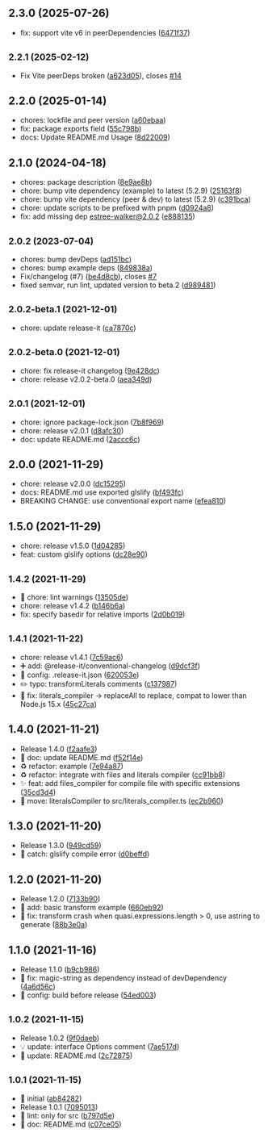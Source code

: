 

## 2.3.0 (2025-07-26)

* fix: support vite v6 in peerDependencies ([6471f37](https://github.com/KusStar/vite-plugin-glslify/commit/6471f37))

## <small>2.2.1 (2025-02-12)</small>

* Fix Vite peerDeps broken ([a623d05](https://github.com/KusStar/vite-plugin-glslify/commit/a623d05)), closes [#14](https://github.com/KusStar/vite-plugin-glslify/issues/14)

## 2.2.0 (2025-01-14)

* chores: lockfile and peer version ([a60ebaa](https://github.com/KusStar/vite-plugin-glslify/commit/a60ebaa))
* fix: package exports field ([55c798b](https://github.com/KusStar/vite-plugin-glslify/commit/55c798b))
* docs: Update README.md Usage ([8d22009](https://github.com/KusStar/vite-plugin-glslify/commit/8d22009))

## 2.1.0 (2024-04-18)

* chores: package description ([8e9ae8b](https://github.com/KusStar/vite-plugin-glslify/commit/8e9ae8b))
* chore: bump vite dependency (example) to latest (5.2.9) ([25163f8](https://github.com/KusStar/vite-plugin-glslify/commit/25163f8))
* chore: bump vite dependency (peer & dev) to latest (5.2.9) ([c391bca](https://github.com/KusStar/vite-plugin-glslify/commit/c391bca))
* chore: update scripts to be prefixed with pnpm ([d0924a8](https://github.com/KusStar/vite-plugin-glslify/commit/d0924a8))
* fix: add missing dep estree-walker@2.0.2 ([e888135](https://github.com/KusStar/vite-plugin-glslify/commit/e888135))

## <small>2.0.2 (2023-07-04)</small>

* chores: bump devDeps ([ad151bc](https://github.com/KusStar/vite-plugin-glslify/commit/ad151bc))
* chores: bump example deps ([849838a](https://github.com/KusStar/vite-plugin-glslify/commit/849838a))
* Fix/changelog (#7) ([be4d8cb](https://github.com/KusStar/vite-plugin-glslify/commit/be4d8cb)), closes [#7](https://github.com/KusStar/vite-plugin-glslify/issues/7)
* fixed semvar, run lint, updated version to beta.2 ([d989481](https://github.com/KusStar/vite-plugin-glslify/commit/d989481))

## <small>2.0.2-beta.1 (2021-12-01)</small>

* chore: update release-it ([ca7870c](https://github.com/KusStar/vite-plugin-glslify/commit/ca7870c))



## <small>2.0.2-beta.0 (2021-12-01)</small>

* chore: fix release-it changelog ([9e428dc](https://github.com/KusStar/vite-plugin-glslify/commit/9e428dc))
* chore: release v2.0.2-beta.0 ([aea349d](https://github.com/KusStar/vite-plugin-glslify/commit/aea349d))



## <small>2.0.1 (2021-12-01)</small>

* chore: ignore package-lock.json ([7b8f969](https://github.com/KusStar/vite-plugin-glslify/commit/7b8f969))
* chore: release v2.0.1 ([d8afc30](https://github.com/KusStar/vite-plugin-glslify/commit/d8afc30))
* doc: update README.md ([2accc6c](https://github.com/KusStar/vite-plugin-glslify/commit/2accc6c))



## 2.0.0 (2021-11-29)

* chore: release v2.0.0 ([dc15295](https://github.com/KusStar/vite-plugin-glslify/commit/dc15295))
* docs: README.md use exported glslify ([bf493fc](https://github.com/KusStar/vite-plugin-glslify/commit/bf493fc))
* BREAKING CHANGE: use conventional export name ([efea810](https://github.com/KusStar/vite-plugin-glslify/commit/efea810))



## 1.5.0 (2021-11-29)

* chore: release v1.5.0 ([1d04285](https://github.com/KusStar/vite-plugin-glslify/commit/1d04285))
* feat: custom glslify options ([dc28e90](https://github.com/KusStar/vite-plugin-glslify/commit/dc28e90))



## <small>1.4.2 (2021-11-29)</small>

* :rotating_light: chore: lint warnings ([13505de](https://github.com/KusStar/vite-plugin-glslify/commit/13505de))
* chore: release v1.4.2 ([b146b6a](https://github.com/KusStar/vite-plugin-glslify/commit/b146b6a))
* fix: specify basedir for relative imports ([2d0b019](https://github.com/KusStar/vite-plugin-glslify/commit/2d0b019))



## <small>1.4.1 (2021-11-22)</small>

* chore: release v1.4.1 ([7c59ac6](https://github.com/KusStar/vite-plugin-glslify/commit/7c59ac6))
* :heavy_plus_sign: add: @release-it/conventional-changelog ([d9dcf3f](https://github.com/KusStar/vite-plugin-glslify/commit/d9dcf3f))
* :wrench: config: .release-it.json ([620053e](https://github.com/KusStar/vite-plugin-glslify/commit/620053e))
* :pencil2: typo: transformLiterals comments ([c137987](https://github.com/KusStar/vite-plugin-glslify/commit/c137987))
* :bug: fix: literals_compiler -> replaceAll to replace, compat to lower than Node.js 15.x ([45c27ca](https://github.com/KusStar/vite-plugin-glslify/commit/45c27ca))



## 1.4.0 (2021-11-21)

* Release 1.4.0 ([f2aafe3](https://github.com/KusStar/vite-plugin-glslify/commit/f2aafe3))
* :memo: doc: update README.md ([f52f14e](https://github.com/KusStar/vite-plugin-glslify/commit/f52f14e))
* :recycle: refactor: example ([7e94a87](https://github.com/KusStar/vite-plugin-glslify/commit/7e94a87))
* :recycle: refactor: integrate with files and literals compiler ([cc91bb8](https://github.com/KusStar/vite-plugin-glslify/commit/cc91bb8))
* :sparkles: feat: add files_compiler for compile file with specific extensions ([35cd3d4](https://github.com/KusStar/vite-plugin-glslify/commit/35cd3d4))
* :truck: move: literalsCompiler to src/literals_compiler.ts ([ec2b960](https://github.com/KusStar/vite-plugin-glslify/commit/ec2b960))



## 1.3.0 (2021-11-20)

* Release 1.3.0 ([949cd59](https://github.com/KusStar/vite-plugin-glslify/commit/949cd59))
* :goal_net: catch: glslify compile error ([d0beffd](https://github.com/KusStar/vite-plugin-glslify/commit/d0beffd))



## 1.2.0 (2021-11-20)

* Release 1.2.0 ([7133b90](https://github.com/KusStar/vite-plugin-glslify/commit/7133b90))
* :bento: add: basic transform example ([660eb92](https://github.com/KusStar/vite-plugin-glslify/commit/660eb92))
* :bug: fix: transform crash when quasi.expressions.length > 0, use astring to generate ([88b3e0a](https://github.com/KusStar/vite-plugin-glslify/commit/88b3e0a))



## 1.1.0 (2021-11-16)

* Release 1.1.0 ([b9cb986](https://github.com/KusStar/vite-plugin-glslify/commit/b9cb986))
* :bug: fix: magic-string as dependency instead of devDependency ([4a6d56c](https://github.com/KusStar/vite-plugin-glslify/commit/4a6d56c))
* :wrench: config: build before release ([54ed003](https://github.com/KusStar/vite-plugin-glslify/commit/54ed003))



## <small>1.0.2 (2021-11-15)</small>

* Release 1.0.2 ([9f0daeb](https://github.com/KusStar/vite-plugin-glslify/commit/9f0daeb))
* :bulb: update: interface Options comment ([7ae517d](https://github.com/KusStar/vite-plugin-glslify/commit/7ae517d))
* :memo: update: README.md ([2c72875](https://github.com/KusStar/vite-plugin-glslify/commit/2c72875))



## <small>1.0.1 (2021-11-15)</small>

* :tada: initial ([ab84282](https://github.com/KusStar/vite-plugin-glslify/commit/ab84282))
* Release 1.0.1 ([7095013](https://github.com/KusStar/vite-plugin-glslify/commit/7095013))
* :rotating_light: lint: only for src ([b797d5e](https://github.com/KusStar/vite-plugin-glslify/commit/b797d5e))
* :memo: doc: README.md ([c07ce05](https://github.com/KusStar/vite-plugin-glslify/commit/c07ce05))